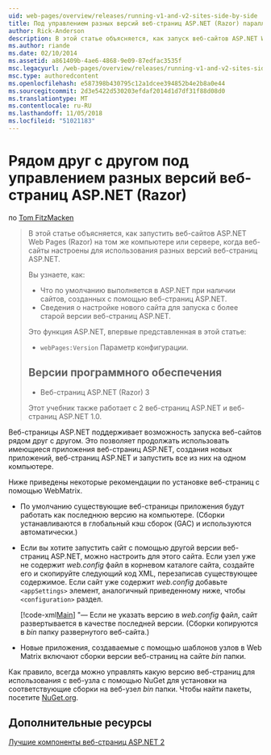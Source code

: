 ```yaml
---
uid: web-pages/overview/releases/running-v1-and-v2-sites-side-by-side
title: Под управлением разных версий веб-страниц ASP.NET (Razor) параллельно | Документация Майкрософт
author: Rick-Anderson
description: В этой статье объясняется, как запуск веб-сайтов ASP.NET Web Pages (Razor) на том же компьютере или сервере, когда веб-сайты настроены для использования разных версий...
ms.author: riande
ms.date: 02/10/2014
ms.assetid: a861409b-4ae6-4868-9e09-87edfac3535f
msc.legacyurl: /web-pages/overview/releases/running-v1-and-v2-sites-side-by-side
msc.type: authoredcontent
ms.openlocfilehash: e587398b430795c12a1dcee394852b4e2b8a0e44
ms.sourcegitcommit: 2d3e5422d530203efdaf2014d1d7df31f88d08d0
ms.translationtype: MT
ms.contentlocale: ru-RU
ms.lasthandoff: 11/05/2018
ms.locfileid: "51021183"
---
```

<a name="running-different-versions-of-aspnet-web-pages-razor-side-by-side"></a>Рядом друг с другом под управлением разных версий веб-страниц ASP.NET (Razor)
====================
по [Tom FitzMacken](https://github.com/tfitzmac)

> В этой статье объясняется, как запустить веб-сайтов ASP.NET Web Pages (Razor) на том же компьютере или сервере, когда веб-сайты настроены для использования разных версий веб-страниц ASP.NET.
> 
> Вы узнаете, как:
> 
> - Что по умолчанию выполняется в ASP.NET при наличии сайтов, созданных с помощью веб-страниц ASP.NET.
> - Сведения о настройке нового сайта для запуска с более старой версии веб-страниц ASP.NET.
>   
> 
> Это функция ASP.NET, впервые представленная в этой статье:
> 
> - `webPages:Version` Параметр конфигурации.
>   
> 
> ## <a name="software-versions"></a>Версии программного обеспечения
> 
> 
> - Веб-страниц ASP.NET (Razor) 3
>   
> 
> Этот учебник также работает с 2 веб-страниц ASP.NET и веб-страниц ASP.NET 1.0.


Веб-страницы ASP.NET поддерживает возможность запуска веб-сайтов рядом друг с другом. Это позволяет продолжать использовать имеющиеся приложения веб-страниц ASP.NET, создания новых приложений, веб-страниц ASP.NET и запустить все из них на одном компьютере.

Ниже приведены некоторые рекомендации по установке веб-страниц с помощью WebMatrix.

- По умолчанию существующие веб-страницы приложения будут работать как последнюю версию на компьютере. (Сборки устанавливаются в глобальный кэш сборок (GAC) и используются автоматически.)
- Если вы хотите запустить сайт с помощью другой версии веб-страниц ASP.NET, можно настроить для этого сайта. Если узел уже не содержит *web.config* файл в корневом каталоге сайта, создайте его и скопируйте следующий код XML, перезаписав существующее содержимое. Если сайт уже содержит *web.config* добавьте `<appSettings>` элемент, аналогичный приведенному ниже, чтобы `<configuration>` раздел.

    [!code-xml[Main](running-v1-and-v2-sites-side-by-side/samples/sample1.xml)]
  "— Если не указать версию в *web.config* файл, сайт развертывается в качестве последней версии. (Сборки копируются в *bin* папку развернутого веб-сайта.)
- Новые приложения, создаваемые с помощью шаблонов узлов в Web Matrix включают сборки версии веб-страниц на сайте *bin* папки.

Как правило, всегда можно управлять какую версию веб-страниц для использования с веб-узла с помощью NuGet для установки на соответствующие сборки на веб-узел *bin* папки. Чтобы найти пакеты, посетите [NuGet.org](http://NuGet.org).

## <a name="additional-resources"></a>Дополнительные ресурсы

[Лучшие компоненты веб-страниц ASP.NET 2](top-features-in-web-pages-2.md)
